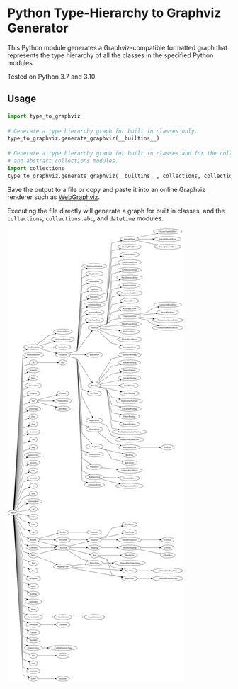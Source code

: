 # Python Type-Hierarchy to Graphviz Generator

This Python module generates a Graphviz-compatible formatted graph that
represents the type hierarchy of all the classes in the specified Python
modules.

Tested on Python 3.7 and 3.10.

## Usage

```python
import type_to_graphviz

# Generate a type hierarchy graph for built in classes only.
type_to_graphviz.generate_graphviz(__builtins__)

# Generate a type hierarchy graph for built in classes and for the collections
# and abstract collections modules.
import collections
type_to_graphviz.generate_graphviz(__builtins__, collections, collections.abc)
```

Save the output to a file or copy and paste it into an online Graphviz renderer
such as [WebGraphviz](http://webgraphviz.com/).

Executing the file directly will generate a graph for built in classes,
and the `collections`, `collections.abc`, and `datetime` modules.

![Sample graph](output.svg)
